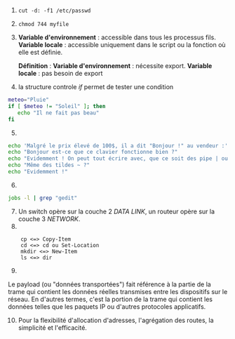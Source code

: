 1. ```cut -d: -f1 /etc/passwd```
2. ```chmod 744 myfile```
3. **Variable d'environnement** : accessible dans tous les processus fils.
   **Variable locale** : accessible uniquement dans le script ou la fonction où elle est définie.

   **Définition** :
    **Variable d'environnement** : nécessite export.
    **Variable locale** : pas besoin de export

4. la structure controle _if_ permet de tester une condition
```bash
meteo="Pluie"
if [ $meteo != "Soleil" ]; then
   echo "Il ne fait pas beau"
fi
```
5.
```bash
echo 'Malgré le prix élevé de 100$, il a dit "Bonjour !" au vendeur :'
echo "Bonjour est-ce que ce clavier fonctionne bien ?"
echo "Evidemment ! On peut tout écrire avec, que ce soit des pipe | ou bien des backslash \\ !"
echo "Même des tildes ~ ?"
echo "Evidemment !"
```
6. 
```bash
jobs -l | grep "gedit"
```
7. Un switch opère sur la couche 2 _DATA LINK_, un routeur opère sur la couche 3 _NETWORK_.
8. 
```
    cp <=> Copy-Item
    cd <=> cd ou Set-Location
    mkdir <=> New-Item
    ls <=> dir
```
9. 
Le payload (ou "données transportées") fait référence à la partie de la trame qui contient les données réelles transmises entre les dispositifs sur le réseau. En d'autres termes, 
c'est la portion de la trame qui contient les données telles que les paquets IP ou d'autres protocoles applicatifs.

10. Pour la flexibilité d'allocation d'adresses, l'agrégation des routes, la simplicité et l'efficacité.

